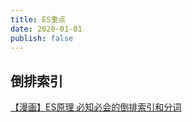 ```yaml
---
title: ES重点
date: 2020-01-01 
publish: false
---
```


## 倒排索引

[【漫画】ES原理 必知必会的倒排索引和分词](https://zhuanlan.zhihu.com/p/137916758)


